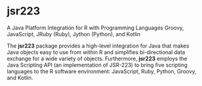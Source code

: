 # jsr223
A Java Platform Integration for R with Programming Languages Groovy, JavaScript, JRuby (Ruby), Jython (Python), and Kotlin

The **jsr223** package provides a high-level integration for Java that makes Java objects easy to use from within R and simplifies bi-directional data exchange for a wide variety of objects. Furthermore, **jsr223** employs the Java Scripting API (an implementation of JSR-223) to bring five scripting languages to the R software environment: JavaScript, Ruby, Python, Groovy, and Kotlin.